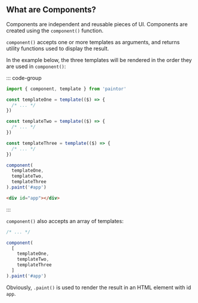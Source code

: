 ## What are Components?

Components are independent and reusable pieces of UI.
Components are created using the `component()` function.

`component()` accepts one or more templates as arguments, and returns utility functions used to
display the result.

In the example below, the three templates will be rendered in the order they are used in
`component()`:

::: code-group
```js
import { component, template } from 'paintor'

const templateOne = template(($) => {
  /* ... */
})

const templateTwo = template(($) => {
  /* ... */
})

const templateThree = template(($) => {
  /* ... */
})

component(
  templateOne,
  templateTwo,
  templateThree
).paint('#app')
```
```html
<div id="app"></div>
```
:::

`component()` also accepts an array of templates:

```js
/* ... */

component(
  [
    templateOne,
    templateTwo,
    templateThree
  ]
).paint('#app')
```

Obviously, `.paint()` is used to render the result in an HTML element with id `app`.
